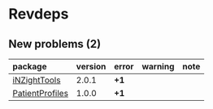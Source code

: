 # Revdeps

## New problems (2)

|package         |version |error  |warning |note |
|:---------------|:-------|:------|:-------|:----|
|[iNZightTools](problems.md#inzighttools)|2.0.1   |__+1__ |        |     |
|[PatientProfiles](problems.md#patientprofiles)|1.0.0   |__+1__ |        |     |

